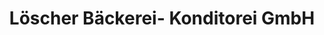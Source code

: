 ---
title: "Löscher Bäckerei- Konditorei GmbH"
url: /bochum/loescher-baeckerei-konditorei-gmbh/
shop: Bäckerei
---